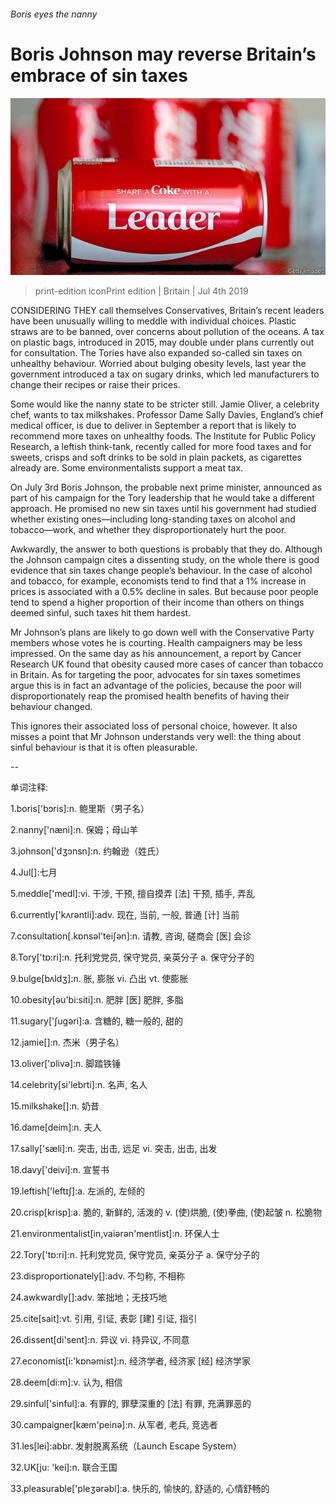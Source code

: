 ###### Boris eyes the nanny

# Boris Johnson may reverse Britain’s embrace of sin taxes 

![image](images/20190706_BRP003.jpg) 

> print-edition iconPrint edition | Britain | Jul 4th 2019 

CONSIDERING THEY call themselves Conservatives, Britain’s recent leaders have been unusually willing to meddle with individual choices. Plastic straws are to be banned, over concerns about pollution of the oceans. A tax on plastic bags, introduced in 2015, may double under plans currently out for consultation. The Tories have also expanded so-called sin taxes on unhealthy behaviour. Worried about bulging obesity levels, last year the government introduced a tax on sugary drinks, which led manufacturers to change their recipes or raise their prices. 

Some would like the nanny state to be stricter still. Jamie Oliver, a celebrity chef, wants to tax milkshakes. Professor Dame Sally Davies, England’s chief medical officer, is due to deliver in September a report that is likely to recommend more taxes on unhealthy foods. The Institute for Public Policy Research, a leftish think-tank, recently called for more food taxes and for sweets, crisps and soft drinks to be sold in plain packets, as cigarettes already are. Some environmentalists support a meat tax. 

On July 3rd Boris Johnson, the probable next prime minister, announced as part of his campaign for the Tory leadership that he would take a different approach. He promised no new sin taxes until his government had studied whether existing ones—including long-standing taxes on alcohol and tobacco—work, and whether they disproportionately hurt the poor. 

Awkwardly, the answer to both questions is probably that they do. Although the Johnson campaign cites a dissenting study, on the whole there is good evidence that sin taxes change people’s behaviour. In the case of alcohol and tobacco, for example, economists tend to find that a 1% increase in prices is associated with a 0.5% decline in sales. But because poor people tend to spend a higher proportion of their income than others on things deemed sinful, such taxes hit them hardest. 

Mr Johnson’s plans are likely to go down well with the Conservative Party members whose votes he is courting. Health campaigners may be less impressed. On the same day as his announcement, a report by Cancer Research UK found that obesity caused more cases of cancer than tobacco in Britain. As for targeting the poor, advocates for sin taxes sometimes argue this is in fact an advantage of the policies, because the poor will disproportionately reap the promised health benefits of having their behaviour changed. 

This ignores their associated loss of personal choice, however. It also misses a point that Mr Johnson understands very well: the thing about sinful behaviour is that it is often pleasurable. 

-- 

 单词注释:

1.boris['bɔris]:n. 鲍里斯（男子名） 

2.nanny['næni]:n. 保姆；母山羊 

3.johnson['dʒɔnsn]:n. 约翰逊（姓氏） 

4.Jul[]:七月 

5.meddle['medl]:vi. 干涉, 干预, 擅自摸弄 [法] 干预, 插手, 弄乱 

6.currently['kʌrәntli]:adv. 现在, 当前, 一般, 普通 [计] 当前 

7.consultation[.kɒnsәl'teiʃәn]:n. 请教, 咨询, 磋商会 [医] 会诊 

8.Tory['tɒ:ri]:n. 托利党党员, 保守党员, 亲英分子 a. 保守分子的 

9.bulge[bʌldʒ]:n. 胀, 膨胀 vi. 凸出 vt. 使膨胀 

10.obesity[әu'bi:siti]:n. 肥胖 [医] 肥胖, 多脂 

11.sugary['ʃugәri]:a. 含糖的, 糖一般的, 甜的 

12.jamie[]:n. 杰米（男子名） 

13.oliver['ɒlivә]:n. 脚踏铁锤 

14.celebrity[si'lebrti]:n. 名声, 名人 

15.milkshake[]:n. 奶昔 

16.dame[deim]:n. 夫人 

17.sally['sæli]:n. 突击, 出击, 远足 vi. 突击, 出击, 出发 

18.davy['deivi]:n. 宣誓书 

19.leftish['leftɪʃ]:a. 左派的, 左倾的 

20.crisp[krisp]:a. 脆的, 新鲜的, 活泼的 v. (使)烘脆, (使)拳曲, (使)起皱 n. 松脆物 

21.environmentalist[in,vaiәrәn'mentlist]:n. 环保人士 

22.Tory['tɒ:ri]:n. 托利党党员, 保守党员, 亲英分子 a. 保守分子的 

23.disproportionately[]:adv. 不匀称, 不相称 

24.awkwardly[]:adv. 笨拙地；无技巧地 

25.cite[sait]:vt. 引用, 引证, 表彰 [建] 引证, 指引 

26.dissent[di'sent]:n. 异议 vi. 持异议, 不同意 

27.economist[i:'kɒnәmist]:n. 经济学者, 经济家 [经] 经济学家 

28.deem[di:m]:v. 认为, 相信 

29.sinful['sinful]:a. 有罪的, 罪孽深重的 [法] 有罪, 充满罪恶的 

30.campaigner[kæm'peinә]:n. 从军者, 老兵, 竞选者 

31.les[lei]:abbr. 发射脱离系统（Launch Escape System） 

32.UK[ju: 'kei]:n. 联合王国 

33.pleasurable['pleʒәrәbl]:a. 快乐的, 愉快的, 舒适的, 心情舒畅的 

